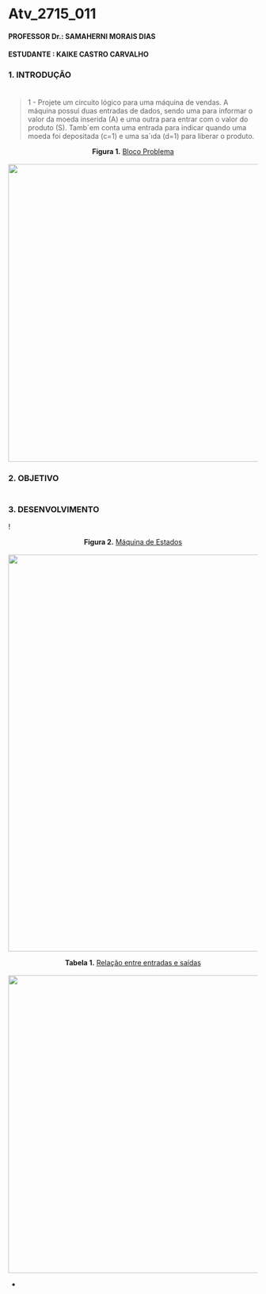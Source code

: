 # Atv_2715_011
#### PROFESSOR Dr.: SAMAHERNI MORAIS DIAS 
#### ESTUDANTE    : KAIKE CASTRO CARVALHO


### 1. INTRODUÇÃO <br/> <br/>

> 1 - Projete um circuito lógico para uma máquina de vendas. A máquina possui duas entradas
de dados, sendo uma para informar o valor da moeda inserida (A) e uma outra para entrar
com o valor do produto (S). Tamb´em conta uma entrada para indicar quando uma moeda foi
depositada (c=1) e uma sa´ıda (d=1) para liberar o produto.




<p  align="center">
  <b>Figura 1.</b>
 <a href="#">Bloco Problema</a> 
 <br><br>
<img src="https://user-images.githubusercontent.com/42541528/67227027-c0074e80-f40c-11e9-907e-620acfc1ac37.png" width="600" heigth="400"> 
 </p>

### 2. OBJETIVO <br/> <br/>


### 3. DESENVOLVIMENTO

!

<p  align="center">
  <b>Figura 2.</b>
 <a href="#">Máquina de Estados </a> 
 <br><br>
<img src="https://user-images.githubusercontent.com/42541528/67233935-876e7180-f41a-11e9-9bc6-c2e95ef7d3f3.JPG" width="800" heigth="800"> 
 </p>


<p  align="center">
  <b>Tabela 1.</b>
 <a href="#"> Relação entre entradas e saídas</a> 
 <br><br>
<img src="https://user-images.githubusercontent.com/42541528/67233685-1af37280-f41a-11e9-8e1f-325b5c0f89ab.JPG" width="600" heigth="600"> 
 </p>

*
